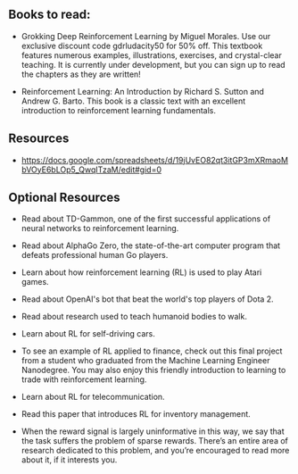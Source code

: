
## Books to read:

- Grokking Deep Reinforcement Learning by Miguel Morales. Use our exclusive discount code gdrludacity50 for 50% off. This textbook features numerous examples, illustrations, exercises, and crystal-clear teaching. It is currently under development, but you can sign up to read the chapters as they are written!

- Reinforcement Learning: An Introduction by Richard S. Sutton and Andrew G. Barto. This book is a classic text with an excellent introduction to reinforcement learning fundamentals.
  
## Resources

- <https://docs.google.com/spreadsheets/d/19jUvEO82qt3itGP3mXRmaoMbVOyE6bLOp5_QwqITzaM/edit#gid=0>

## Optional Resources

- Read about TD-Gammon, one of the first successful applications of neural networks to reinforcement learning.

- Read about AlphaGo Zero, the state-of-the-art computer program that defeats professional human Go players.

- Learn about how reinforcement learning (RL) is used to play Atari games.

- Read about OpenAI's bot that beat the world's top players of Dota 2.

- Read about research used to teach humanoid bodies to walk.

- Learn about RL for self-driving cars.

- To see an example of RL applied to finance, check out this final project from a student who graduated from the Machine Learning Engineer Nanodegree. You may also enjoy this friendly introduction to learning to trade with reinforcement learning.

- Learn about RL for telecommunication.

- Read this paper that introduces RL for inventory management.

* When the reward signal is largely uninformative in this way, we say that the task suffers the problem of sparse rewards. There’s an entire area of research dedicated to this problem, and you’re encouraged to read more about it, if it interests you.

